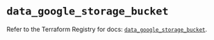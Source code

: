 # `data_google_storage_bucket`

Refer to the Terraform Registry for docs: [`data_google_storage_bucket`](https://registry.terraform.io/providers/hashicorp/google/5.28.0/docs/data-sources/storage_bucket).
